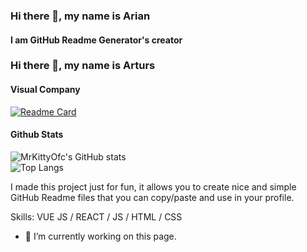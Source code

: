 ### Hi there 👋, my name is Arian
#### I am GitHub Readme Generator's creator

### Hi there 👋, my name is Arturs

#### Visual Company
[![Readme Card](https://github-readme-stats.vercel.app/api/pin/?username=anuraghazra&repo=VisualRoblox/Roblox)](https://github.com/anuraghazra/github-readme-stats)
#### Github Stats
<div class="card">
  <picture>
    <source srcset="https://github-readme-stats.vercel.app/api?username=MrKittyOfc&show_icons=true&theme=dark" media="(prefers-color-scheme: dark)" />
    <source srcset="https://github-readme-stats.vercel.app/api?username=MrKittyOfc&show_icons=true" media="(prefers-color-scheme: light), (prefers-color-scheme: no-preference)" />
    <img src="https://github-readme-stats.vercel.app/api?username=MrKittyOfc&show_icons=true" alt="MrKittyOfc's GitHub stats" />
  </picture>
</div>
  <div class="card">
    <picture>
      <source srcset="https://github-readme-stats.vercel.app/api/top-langs/?username=anuraghazra&hide_progress=true&theme=dark" media="(prefers-color-scheme: dark)" />
      <source srcset="https://github-readme-stats.vercel.app/api/top-langs/?username=anuraghazra&hide_progress=true" media="(prefers-color-scheme: light), (prefers-color-scheme: no-preference)" />
      <img src="https://github-readme-stats.vercel.app/api/top-langs/?username=anuraghazra&hide_progress=true" alt="Top Langs" />
    </picture>
  </div>
</div>

I made this project just for fun, it allows you to create nice and simple GitHub Readme files that you can copy/paste and use in your profile.

Skills: VUE JS / REACT / JS / HTML / CSS

- 🔭 I’m currently working on this page. 
